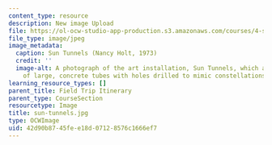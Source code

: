 ```yaml
---
content_type: resource
description: New image Upload
file: https://ol-ocw-studio-app-production.s3.amazonaws.com/courses/4-s67-landscape-experience-seminar-in-land-art-fall-2016/42d90b8745fee18d07128576c1666ef7_sun-tunnels.jpg
file_type: image/jpeg
image_metadata:
  caption: Sun Tunnels (Nancy Holt, 1973)
  credit: ''
  image-alt: A photograph of the art installation, Sun Tunnels, which are comprised
    of large, concrete tubes with holes drilled to mimic constellations.
learning_resource_types: []
parent_title: Field Trip Itinerary
parent_type: CourseSection
resourcetype: Image
title: sun-tunnels.jpg
type: OCWImage
uid: 42d90b87-45fe-e18d-0712-8576c1666ef7
---
```

